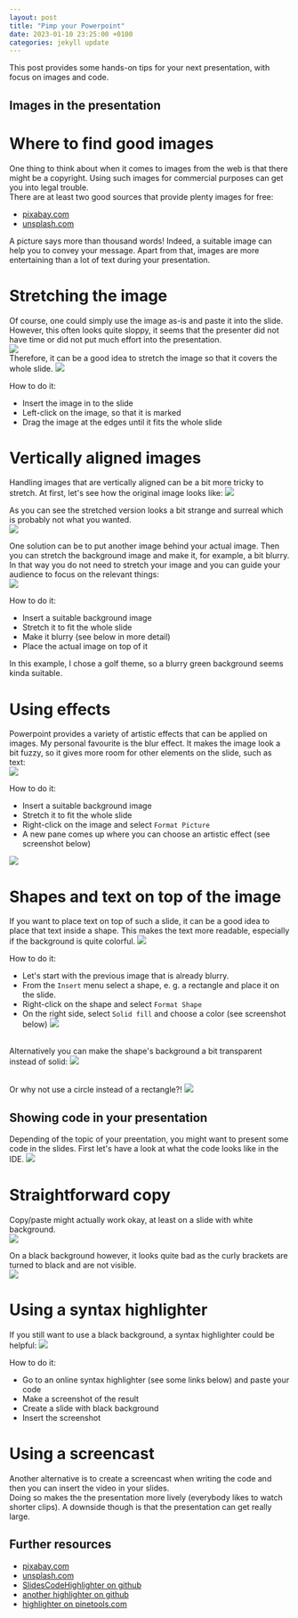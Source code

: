 ```yaml
---
layout: post
title: "Pimp your Powerpoint"
date: 2023-01-10 23:25:00 +0100
categories: jekyll update
---
```


This post provides some hands-on tips for your next presentation, with focus on images and code.

## Images in the presentation

# Where to find good images
One thing to think about when it comes to images from the web is that there might be a copyright. Using such images for commercial purposes can get you into legal trouble.<br>
There are at least two good sources that provide plenty images for free:

* [pixabay.com](http://www.pixabay.com)
* [unsplash.com](http://www.unsplash.com)

A picture says more than thousand words! Indeed, a suitable image can help you to convey your message. Apart from that, images are more entertaining than a lot of text during your presentation.

# Stretching the image
Of course, one could simply use the image as-is and paste it into the slide. However, this often looks quite sloppy, it seems that the presenter did not have time or did not put much effort into the presentation.<br>
![](/assets/pimp-ppt/01-image-dump-small.png)
<br>Therefore, it can be a good idea to stretch the image so that it covers the whole slide.
![](/assets/pimp-ppt/02-image-stretched-small.png)

How to do it:

* Insert the image in to the slide
* Left-click on the image, so that it is marked
* Drag the image at the edges until it fits the whole slide 

# Vertically aligned images
Handling images that are vertically aligned can be a bit more tricky to stretch. At first, let's see how the original image looks like:
![](/assets/pimp-ppt/03-vertical-image-original-small.png)

As you can see the stretched version looks a bit strange and surreal which is probably not what you wanted.<br>
![](/assets/pimp-ppt/04-image-vertical-stretched-small.png)

One solution can be to put another image behind your actual image. Then you can stretch the background image and make it, for example, a bit blurry.<br>
In that way you do not need to stretch your image and you can guide your audience to focus on the relevant things:<br>
![](/assets/pimp-ppt/05-image-vertical-blurred-background-small.png)

How to do it:

* Insert a suitable background image
* Stretch it to fit the whole slide
* Make it blurry (see below in more detail)
* Place the actual image on top of it

In this example, I chose a golf theme, so a blurry green background seems kinda suitable.

# Using effects
Powerpoint provides a variety of artistic effects that can be applied on images. My personal favourite is the blur effect. It makes the image look a bit fuzzy, so it gives more room for other elements on the slide, such as text:<br>
![](/assets/pimp-ppt/06-image-blur-small.png)

How to do it:

* Insert a suitable background image
* Stretch it to fit the whole slide
* Right-click on the image and select `Format Picture`
* A new pane comes up where you can choose an artistic effect (see screenshot below)

![](/assets/pimp-ppt/07-artistic-effect-small.png)

# Shapes and text on top of the image
If you want to place text on top of such a slide, it can be a good idea to place that text inside a shape. This makes the text more readable, especially if the background is quite colorful.
![](/assets/pimp-ppt/08-shape-over-image-solid.png)

How to do it:

* Let's start with the previous image that is already blurry.
* From the `Insert` menu select a shape, e. g. a rectangle and place it on the slide.
* Right-click on the shape and select `Format Shape`
* On the right side, select `Solid fill` and choose a color (see screenshot below)
![](/assets/pimp-ppt/09-shape-solid-color.png)

<br>Alternatively you can make the shape's background a bit transparent instead of solid:
![](/assets/pimp-ppt/10-shape-over-image-transparent.png)

<br>Or why not use a circle instead of a rectangle?!
![](/assets/pimp-ppt/11-shape-over-image-circle.png)


## Showing code in your presentation
Depending of the topic of your preentation, you might want to present some code in the slides.
First let's have a look at what the code looks like in the IDE.
![](/assets/pimp-ppt/12-original-code-from-intellij.png)
 
# Straightforward copy
Copy/paste might actually work okay, at least on a slide with white background.<br>
![](/assets/pimp-ppt/13-code-on-white-slide.png)

On a black background however, it looks quite bad as the curly brackets are turned to black and are not visible.<br>
![](/assets/pimp-ppt/14-code-on-black-slide.png)

# Using a syntax highlighter
If you still want to use a black background, a syntax highlighter could be helpful:
![](/assets/pimp-ppt/15-code-from-highlighter.png)

How to do it:

* Go to an online syntax highlighter (see some links below) and paste your code
* Make a screenshot of the result
* Create a slide with black background
* Insert the screenshot

# Using a screencast
Another alternative is to create a screencast when writing the code and then you can insert the video in your slides.<br>
Doing so makes the the presentation more lively (everybody likes to watch shorter clips). A downside though is that the presentation can get really large.

## Further resources

* [pixabay.com](http://www.pixabay.com)
* [unsplash.com](http://www.unsplash.com)
* [SlidesCodeHighlighter on github](https://romannurik.github.io/SlidesCodeHighlighter)
* [another highlighter on github](https://emn178.github.io/online-tools/syntax_highlight.html)
* [highlighter on pinetools.com](https://pinetools.com/syntax-highlighter)

